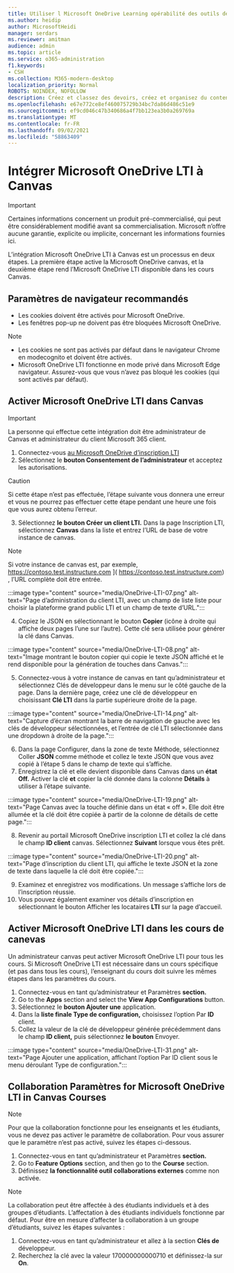 ```yaml
---
title: Utiliser l Microsoft OneDrive Learning opérabilité des outils de gestion
ms.author: heidip
author: MicrosoftHeidi
manager: serdars
ms.reviewer: amitman
audience: admin
ms.topic: article
ms.service: o365-administration
f1.keywords:
- CSH
ms.collection: M365-modern-desktop
localization_priority: Normal
ROBOTS: NOINDEX, NOFOLLOW
description: Créez et classez des devoirs, créez et organisez du contenu de cours et collaborez sur des fichiers en temps réel avec la nouvelle application d’interopérabilité Microsoft OneDrive Learning Tools.
ms.openlocfilehash: e67e772ce8ef460075729b34bc7da86d486c51e9
ms.sourcegitcommit: ef9cd046c47b340686a4f7bb123ea3b0a269769a
ms.translationtype: MT
ms.contentlocale: fr-FR
ms.lasthandoff: 09/02/2021
ms.locfileid: "58863409"
---
```

# <a name="integrate-microsoft-onedrive-lti-with-canvas"></a>Intégrer Microsoft OneDrive LTI à Canvas

> [!IMPORTANT]
> Certaines informations concernent un produit pré-commercialisé, qui peut être considérablement modifié avant sa commercialisation. Microsoft n’offre aucune garantie, explicite ou implicite, concernant les informations fournies ici.

L’intégration Microsoft OneDrive LTI à Canvas est un processus en deux étapes. La première étape active la Microsoft OneDrive canvas, et la deuxième étape rend l’Microsoft OneDrive LTI disponible dans les cours Canvas.

## <a name="recommended-browser-settings"></a>Paramètres de navigateur recommandés

- Les cookies doivent être activés pour Microsoft OneDrive.
- Les fenêtres pop-up ne doivent pas être bloquées Microsoft OneDrive.

> [!NOTE]
> - Les cookies ne sont pas activés par défaut dans le navigateur Chrome en modecognito et doivent être activés.
> - Microsoft OneDrive LTI fonctionne en mode privé dans Microsoft Edge navigateur. Assurez-vous que vous n’avez pas bloqué les cookies (qui sont activés par défaut).

## <a name="enable-microsoft-onedrive-lti-in-canvas"></a>Activer Microsoft OneDrive LTI dans Canvas

> [!IMPORTANT]
> La personne qui effectue cette intégration doit être administrateur de Canvas et administrateur du client Microsoft 365 client.

1. Connectez-vous <a href="https://onedrivelti.microsoft.com/admin" target="_blank">au Microsoft OneDrive d’inscription LTI</a>
1. Sélectionnez le **bouton Consentement de l’administrateur** et acceptez les autorisations.

> [!CAUTION]
> Si cette étape n’est pas effectuée, l’étape suivante vous donnera une erreur et vous ne pourrez pas effectuer cette étape pendant une heure une fois que vous aurez obtenu l’erreur.

3. Sélectionnez **le bouton Créer un client LTI.** Dans la page Inscription LTI, sélectionnez **Canvas** dans la liste et entrez l’URL de base de votre instance de canvas.

> [!NOTE]
> Si votre instance de canvas est, par exemple, https://contoso.test.instructure.com ]( https://contoso.test.instructure.com) , l’URL complète doit être entrée.

:::image type="content" source="media/OneDrive-LTI-07.png" alt-text="Page d’administration du client LTI, avec un champ de liste liste pour choisir la plateforme grand public LTI et un champ de texte d’URL.":::

4. Copiez le JSON en sélectionnant le bouton **Copier** (icône à droite qui affiche deux pages l’une sur l’autre). Cette clé sera utilisée pour générer la clé dans Canvas.

:::image type="content" source="media/OneDrive-LTI-08.png" alt-text="Image montrant le bouton copier qui copie le texte JSON affiché et le rend disponible pour la génération de touches dans Canvas.":::

5. Connectez-vous à votre instance  de canvas en tant qu’administrateur et sélectionnez Clés de développeur dans le menu sur le côté gauche de la page. Dans la dernière page, créez une clé de développeur en choisissant **Clé LTI** dans la partie supérieure droite de la page.

:::image type="content" source="media/OneDrive-LTI-14.png" alt-text="Capture d’écran montrant la barre de navigation de gauche avec les clés de développeur sélectionnées, et l’entrée de clé LTI sélectionnée dans une dropdown à droite de la page.":::

6. Dans la page Configurer,  dans la zone de texte Méthode, sélectionnez Coller **JSON** comme méthode et collez le texte JSON que vous avez copié à l’étape 5 dans le champ de texte qui s’affiche.
7. Enregistrez la clé et elle devient disponible dans Canvas dans un **état Off.** Activer la clé **et** copier la clé donnée dans la colonne **Détails** à utiliser à l’étape suivante.

:::image type="content" source="media/OneDrive-LTI-19.png" alt-text="Page Canvas avec la touche définie dans un état « off ». Elle doit être allumée et la clé doit être copiée à partir de la colonne de détails de cette page.":::

8. Revenir au portail Microsoft OneDrive inscription LTI et collez la clé dans le champ **ID client** canvas. Sélectionnez **Suivant** lorsque vous êtes prêt.

:::image type="content" source="media/OneDrive-LTI-20.png" alt-text="Page d’inscription du client LTI, qui affiche le texte JSON et la zone de texte dans laquelle la clé doit être copiée.":::

9. Examinez et enregistrez vos modifications. Un message s’affiche lors de l’inscription réussie.
10. Vous pouvez également examiner vos détails d’inscription en sélectionnant le bouton Afficher les locataires **LTI** sur la page d’accueil.

## <a name="enable-microsoft-onedrive-lti-in-canvas-courses"></a>Activer Microsoft OneDrive LTI dans les cours de canevas

Un administrateur canvas peut activer Microsoft OneDrive LTI pour tous les cours. Si Microsoft OneDrive LTI est nécessaire dans un cours spécifique (et pas dans tous les cours), l’enseignant du cours doit suivre les mêmes étapes dans les paramètres du cours.

1. Connectez-vous en tant qu’administrateur et Paramètres **section.**
2. Go to the **Apps** section and select the **View App Configurations** button.
3. Sélectionnez le **bouton Ajouter une** application.
4. Dans la **liste finale Type de configuration,** choisissez l’option Par **ID** client.
5. Collez la valeur de la clé de développeur générée précédemment dans le champ **ID client,** puis sélectionnez **le bouton** Envoyer.

:::image type="content" source="media/OneDrive-LTI-31.png" alt-text="Page Ajouter une application, affichant l’option Par ID client sous le menu déroulant Type de configuration.":::

## <a name="collaboration-settings-for-microsoft-onedrive-lti-in-canvas-courses"></a>Collaboration Paramètres for Microsoft OneDrive LTI in Canvas Courses

> [!NOTE]
> Pour que la collaboration fonctionne pour les enseignants et les étudiants, vous ne devez pas activer le paramètre de collaboration. Pour vous assurer que le paramètre n’est pas activé, suivez les étapes ci-dessous.

1. Connectez-vous en tant qu’administrateur et Paramètres **section.**
1. Go to **Feature Options** section, and then go to the **Course** section.
1. Définissez **la fonctionnalité outil collaborations externes** comme non activée.

> [!NOTE]
> La collaboration peut être affectée à des étudiants individuels et à des groupes d’étudiants. L’affectation à des étudiants individuels fonctionne par défaut. Pour être en mesure d’affecter la collaboration à un groupe d’étudiants, suivez les étapes suivantes :

1. Connectez-vous en tant qu’administrateur et allez à la section **Clés de** développeur.
1. Recherchez la clé avec la valeur 170000000000710 et définissez-la sur **On**.

